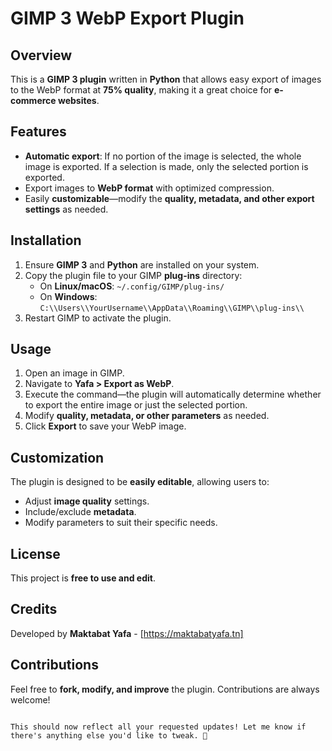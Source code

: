 # GIMP 3 WebP Export Plugin

## Overview
This is a **GIMP 3 plugin** written in **Python** that allows easy export of images to the WebP format at **75% quality**, making it a great choice for **e-commerce websites**.

## Features
- **Automatic export**: If no portion of the image is selected, the whole image is exported. If a selection is made, only the selected portion is exported.
- Export images to **WebP format** with optimized compression.
- Easily **customizable**—modify the **quality, metadata, and other export settings** as needed.

## Installation
1. Ensure **GIMP 3** and **Python** are installed on your system.
2. Copy the plugin file to your GIMP **plug-ins** directory:
   - On **Linux/macOS**: `~/.config/GIMP/plug-ins/`
   - On **Windows**: `C:\\Users\\YourUsername\\AppData\\Roaming\\GIMP\\plug-ins\\`
3. Restart GIMP to activate the plugin.

## Usage
1. Open an image in GIMP.
2. Navigate to **Yafa > Export as WebP**.
3. Execute the command—the plugin will automatically determine whether to export the entire image or just the selected portion.
4. Modify **quality, metadata, or other parameters** as needed.
5. Click **Export** to save your WebP image.

## Customization
The plugin is designed to be **easily editable**, allowing users to:
- Adjust **image quality** settings.
- Include/exclude **metadata**.
- Modify parameters to suit their specific needs.

## License
This project is **free to use and edit**.

## Credits
Developed by **Maktabat Yafa** - [https://maktabatyafa.tn]

## Contributions
Feel free to **fork, modify, and improve** the plugin. Contributions are always welcome!
```

This should now reflect all your requested updates! Let me know if there's anything else you'd like to tweak. 🚀
